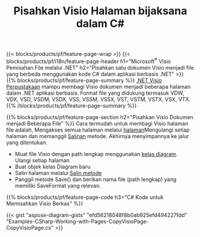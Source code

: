 ﻿---
title: Pisahkan Visio Halaman bijaksana dalam C#
url: /id/net/splitter/
description: C# kode sumber yang menjelaskan cara membagi berkas Visio Microsoft menjadi beberapa berkas dalam aplikasi C#.NET Visual
---
{{< blocks/products/pf/feature-page-wrap >}}
{{< blocks/products/pf/i18n/feature-page-header h1="Microsoft<sup>&reg;</sup> Visio Pemisahan File melalui .NET" h2="Pisahkan satu dokumen Visio menjadi file yang berbeda menggunakan kode C# dalam aplikasi berbasis .NET" >}}
{{% blocks/products/pf/feature-page-summary %}}
[.NET Visio Perpustakaan](/diagram/net/) mampu membagi Visio dokumen menjadi beberapa halaman dalam .NET aplikasi berbasis. Format file yang didukung termasuk VDW, VDX, VSD, VSDM, VSDX, VSS, VSSM, VSSX, VST, VSTM, VSTX, VSX, VTX.
{{% /blocks/products/pf/feature-page-summary %}}

{{% blocks/products/pf/feature-page-section h2="Pisahkan Visio Dokumen menjadi Beberapa File" %}}
Cara termudah untuk membagi Visio halaman file adalah, Mengakses semua halaman melalui [halaman](https://apireference.aspose.com/diagram/net/aspose.diagram/diagram/properties/pages)Mengulangi setiap halaman dan memanggil [Salinan](https://apireference.aspose.com/diagram/net/aspose.diagram/page/methods/copy) metode. Akhirnya menyimpannya ke jalur yang ditentukan. 

+ Muat file Visio dengan path lengkap menggunakan [kelas diagram](https://apireference.aspose.com/diagram/net/aspose.diagram/diagram).
Ulangi setiap halaman
+ Buat objek kelas Diagram baru
+ Salin halaman melalui [Salin metode](https://apireference.aspose.com/diagram/net/aspose.diagram/page/methods/copy)
+ Panggil metode Save() dan berikan nama file (path lengkap) yang memiliki SaveFormat yang relevan.

{{% blocks/products/pf/feature-page-code h3="C# Kode untuk Memisahkan Visio Berkas" %}}

{{< gist "aspose-diagram-gists" "efd56218048f8b0ab925efd494227fdd" "Examples-CSharp-Working-with-Pages-CopyVisioPage-CopyVisioPage.cs" >}}
